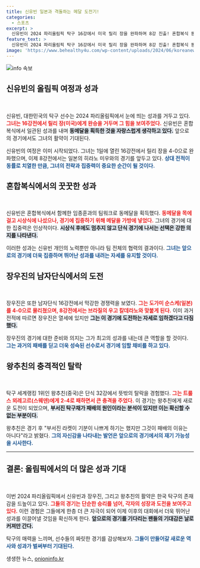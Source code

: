 ```yaml
---
title: 신유빈 일본과 격돌하는 메달 도전기!
categories:
  - 스포츠
excerpt: >
  신유빈이 2024 파리올림픽 탁구 16강에서 미국 릴리 장을 완파하며 8강 진출! 혼합복식 동메달과 함께 두 번째 메달의 꿈을 이어간다. 한편, 세계 1위 왕추친이 이변으로 32강 탈락!
feature_text: >
  신유빈이 2024 파리올림픽 탁구 16강에서 미국 릴리 장을 완파하며 8강 진출! 혼합복식 동메달과 함께 두 번째 메달의 꿈을 이어간다. 한편, 세계 1위 왕추친이 이변으로 32강 탈락!
image: 'https://www.behealthy4u.com/wp-content/uploads/2024/06/koreanews.jpg'
---
```


<p><img src="https://www.behealthy4u.com/wp-content/uploads/2024/06/koreanews.jpg" alt="info 속보" /></p>

<h2 data-ke-size="size26">신유빈의 올림픽 여정과 성과</h2>

<p data-ke-size="size16">&nbsp;</p>

<p>신유빈, 대한민국의 탁구 선수는 2024 파리올림픽에서 눈에 띄는 성과를 거두고 있다. <b><span style="color: #ee2323;">그녀는 16강전에서 릴리 장(미국)에게 완승을 거두며 그 힘을 보여주었다.</span></b> 신유빈은 혼합복식에서 일관된 성과를 내며 <b><span style="background-color: #21538527;">동메달을 획득한 것을 자랑스럽게 생각하고 있다.</span></b> 앞으로의 경기에서도 그녀의 활약이 기대된다.</p>

<p>신유빈의 여정은 이미 시작되었다. 그녀는 1일에 열린 16강전에서 릴리 장을 4-0으로 완파했으며, 이제 8강전에서는 일본의 히라노 미우와의 경기를 앞두고 있다. <b><span style="color: #1a5490;">상대 전적이 동률로 치열한 만큼, 그녀의 전략과 집중력이 중요한 순간이 될 것이다.</span></b></p>

<h2 data-ke-size="size26">혼합복식에서의 꿋꿋한 성과</h2>

<p data-ke-size="size16">&nbsp;</p>

<p>신유빈은 혼합복식에서 함께한 임종훈과의 팀워크로 동메달을 획득했다. <b><span style="color: #ee2323;">동메달을 목에 걸고 시상식에 나섰으나, 경기에 집중하기 위해 메달을 가방에 넣었다.</span></b> 그녀의 경기에 대한 집중력은 인상적이다. <b><span style="background-color: #21538527;">시상식 후에도 멈추지 않고 단식 경기에 나서는 선택은 강한 의지를 나타낸다.</span></b> </p>

<p>이러한 성과는 신유빈 개인의 노력뿐만 아니라 팀 전체의 협력의 결과이다. <b><span style="color: #1a5490;">그녀는 앞으로의 경기에 더욱 집중하며 뛰어난 성과를 내려는 자세를 유지할 것이다.</span></b></p>

<h2 data-ke-size="size26">장우진의 남자단식에서의 도전</h2>

<p data-ke-size="size16">&nbsp;</p>

<p>장우진은 또한 남자단식 16강전에서 막강한 경쟁력을 보였다. <b><span style="color: #ee2323;">그는 도가미 순스케(일본)를 4-0으로 물리쳤으며, 8강전에서는 브라질의 우고 칼데라노와 맞붙게 된다.</span></b> 이미 과거 전적에 따르면 장우진은 열세에 있지만 <b><span style="background-color: #21538527;">그는 이 경기에 도전하는 자세로 임하겠다고 다짐했다.</span></b> </p>

<p>장우진의 경기에 대한 준비와 의지는 그가 최고의 성과를 내는데 큰 역할을 할 것이다. <b><span style="color: #1a5490;">그는 과거의 패배를 딛고 더욱 성숙된 선수로서 경기에 임할 채비를 하고 있다.</span></b></p>

<h2 data-ke-size="size26">왕추친의 충격적인 탈락</h2>

<p data-ke-size="size16">&nbsp;</p>

<p>탁구 세계랭킹 1위인 왕추친(중국)은 단식 32강에서 뜻밖의 탈락을 경험했다. <b><span style="color: #ee2323;">그는 트룰스 뫼레고르(스웨덴)에게 2-4로 패하면서 큰 충격을 주었다.</span></b> 이 경기는 왕추친에게 새로운 도전이 되었으며, <b><span style="background-color: #21538527;">부서진 탁구채가 패배의 원인이라는 분석이 있지만 이는 확신할 수 없는 부분이다.</span></b> </p>

<p>왕추친은 경기 후 "부서진 라켓이 기분이 나쁘게 하기는 했지만 그것이 패배의 이유는 아니다"라고 밝혔다. <b><span style="color: #1a5490;">그의 자신감을 나타내는 발언은 앞으로의 경기에서의 재기 가능성을 시사한다.</span></b></p>

<hr>

<h2 data-ke-size="size26">결론: 올림픽에서의 더 많은 성과 기대</h2>

<p data-ke-size="size16">&nbsp;</p>

<p>이번 2024 파리올림픽에서 신유빈과 장우진, 그리고 왕추친의 활약은 한국 탁구의 존재감을 드높이고 있다. <b><span style="color: #ee2323;">그들의 경기는 단순한 승리를 넘어, 각자의 성장과 도전을 보여주고 있다.</span></b> 이런 경험은 그들에게 한층 더 큰 자극이 되어 이제 이후의 대회에서 더욱 뛰어난 성과를 이끌어낼 것임을 확신하게 한다. <b><span style="background-color: #21538527;">앞으로의 경기를 기다리는 팬들의 기대감은 날로 커져만 간다.</span></b> </p>

<p>탁구의 매력을 느끼며, 선수들의 짜릿한 경기를 감상해보자. <b><span style="color: #1a5490;">그들이 만들어갈 새로운 역사와 성과가 벌써부터 기대된다.</span></b></p>
생생한 뉴스, <a href="https://onioninfo.kr" rel="dofollow">onioninfo.kr</a>


